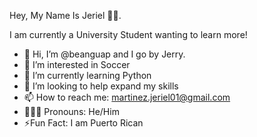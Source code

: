 Hey, My Name Is Jeriel 👋🏽.

I am currently a University Student wanting to learn more!


- 👋 Hi, I’m @beanguap and I go by Jerry.
- 👀 I’m interested in Soccer
- 🌱 I’m currently learning Python
- 💞️ I’m looking to help expand my skills
- 📫 How to reach me: martinez.jeriel01@gmail.com
- 🧑🏾‍🦱 Pronouns: He/Him
- ⚡️Fun Fact: I am Puerto Rican 

<!---
beanguap/beanguap is a ✨ special ✨ repository because its `README.md` (this file) appears on your GitHub profile.
You can click the Preview link to take a look at your changes.
--->
